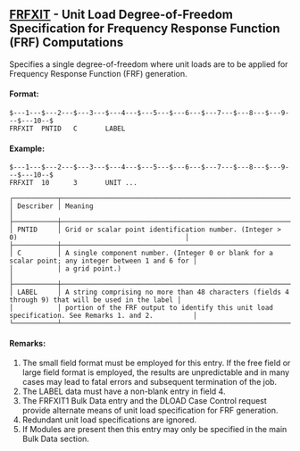## [FRFXIT](https://help.hexagonmi.com/bundle/MSC_Nastran_2022.4/page/Nastran_Combined_Book/qrg/bulkfgil/TOC.FRFXIT.xhtml) - Unit Load Degree-of-Freedom Specification for Frequency Response Function (FRF) Computations

Specifies a single degree-of-freedom where unit loads are to be applied for Frequency Response Function (FRF) generation.

#### Format:

```nastran
$---1---$---2---$---3---$---4---$---5---$---6---$---7---$---8---$---9---$---10--$
FRFXIT  PNTID   C       LABEL                                                   
```

#### Example:

```nastran
$---1---$---2---$---3---$---4---$---5---$---6---$---7---$---8---$---9---$---10--$
FRFXIT  10      3       UNIT ...                                
```

```text
┌───────────┬────────────────────────────────────────────────────────────────────────────────────────────────────┐
│ Describer │ Meaning                                                                                            │
├───────────┼────────────────────────────────────────────────────────────────────────────────────────────────────┤
│ PNTID     │ Grid or scalar point identification number. (Integer > 0)                                          │
├───────────┼────────────────────────────────────────────────────────────────────────────────────────────────────┤
│ C         │ A single component number. (Integer 0 or blank for a scalar point; any integer between 1 and 6 for │
│           │ a grid point.)                                                                                     │
├───────────┼────────────────────────────────────────────────────────────────────────────────────────────────────┤
│ LABEL     │ A string comprising no more than 48 characters (fields 4 through 9) that will be used in the label │
│           │ portion of the FRF output to identify this unit load specification. See Remarks 1. and 2.          │
└───────────┴────────────────────────────────────────────────────────────────────────────────────────────────────┘
```

#### Remarks:

1. The small field format must be employed for this entry. If the free field or large field format is employed, the results are unpredictable and in many cases may lead to fatal errors and subsequent termination of the job.
2. The LABEL data must have a non-blank entry in field 4.
3. The FRFXIT1 Bulk Data entry and the DLOAD Case Control request provide alternate means of unit load specification for FRF generation.
4. Redundant unit load specifications are ignored.
5. If Modules are present then this entry may only be specified in the main Bulk Data section.
